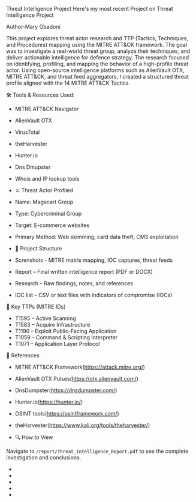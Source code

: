 Threat Intelligence Project
Here's my most recent Project on Threat Intelligence Project

Author-Mary Obadoni

This project explores threat actor research and TTP (Tactics, Techniques, and Procedures) mapping using the MITRE ATT&CK framework. The goal was to investigate a real-world threat group, analyze their techniques, and deliver actionable intelligence for defence strategy.
The research focused on identifying, profiling, and mapping the behavior of a high-profile threat actor. Using open-source intelligence platforms such as AlienVault OTX, MITRE ATT&CK, and threat feed aggregators, I created a structured threat profile aligned with the 14 MITRE ATT&CK Tactics.

🛠 Tools & Resources Used:

- MITRE ATT&CK Navigator
- AlienVault OTX
- VirusTotal
- theHarvester
- Hunter.io
- Dns Dmupster
- Whois and IP lookup tools

- ⚔️ Threat Actor Profiled
- Name: Magecart Group 
- Type: Cybercriminal Group
- Target: E-commerce websites  
- Primary Method: Web skimming, card data theft, CMS exploitation

- 📁 Project Structure
- Screnshots - MITRE matrix mapping, IOC captures, threat feeds
- Report – Final written intelligence report (PDF or DOCX)
- Research – Raw findings, notes, and references
- IOC list – CSV or text files with indicators of compromise (IOCs)

🧩 Key TTPs (MITRE IDs)

- T1595 – Active Scanning  
- T1583 – Acquire Infrastructure  
- T1190 – Exploit Public-Facing Application  
- T1059 – Command & Scripting Interpreter  
- T1071 – Application Layer Protocol

📎 References

- MITRE ATT&CK Framework(https://attack.mitre.org/)
- AlienVault OTX Pulses(https://otx.alienvault.com/)
- DnsDumpster(https://dnsdumpster.com/) 
- Hunter.io(https://hunter.io/)  
- OSINT tools(https://osintframework.com/)
- theHarvester(https://www.kali.org/tools/theharvester/)

- 🔍 How to View

Navigate to `/report/Threat_Intelligence_Report.pdf` to see the complete investigation and conclusions.

- 
- 
-
- 
- 
